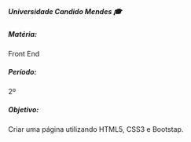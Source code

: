 ##### Universidade Candido Mendes 🎓

##### Matéria: 

Front End

##### Período:

2º

##### Objetivo:

Criar uma página utilizando HTML5, CSS3 e Bootstap.

